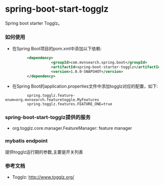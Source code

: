 spring-boot-start-togglz
===================================
Spring boot starter Togglz。

### 如何使用

* 在Spring Boot项目的pom.xml中添加以下依赖:
```xml
          <dependency>
                     <groupId>com.mvnsearch.spring.boot</groupId>
                     <artifactId>spring-boot-starter-togglz</artifactId>
                     <version>1.0.0-SNAPSHOT</version>
          </dependency>
```
* 在Spring Boot的application.properties文件中添加togglz对应的配置，如下:
```properties                    
          spring.togglz.feature-enum=org.mvnsearch.featuretoggle.MyFeatures
          spring.togglz.features.FEATURE_ONE=true
```

### spring-boot-start-togglz提供的服务

* org.togglz.core.manager.FeatureManager: feature manager

### mybatis endpoint
提供togglz运行期的参数,主要是开关列表

### 参考文档

* Togglz: http://www.togglz.org/
